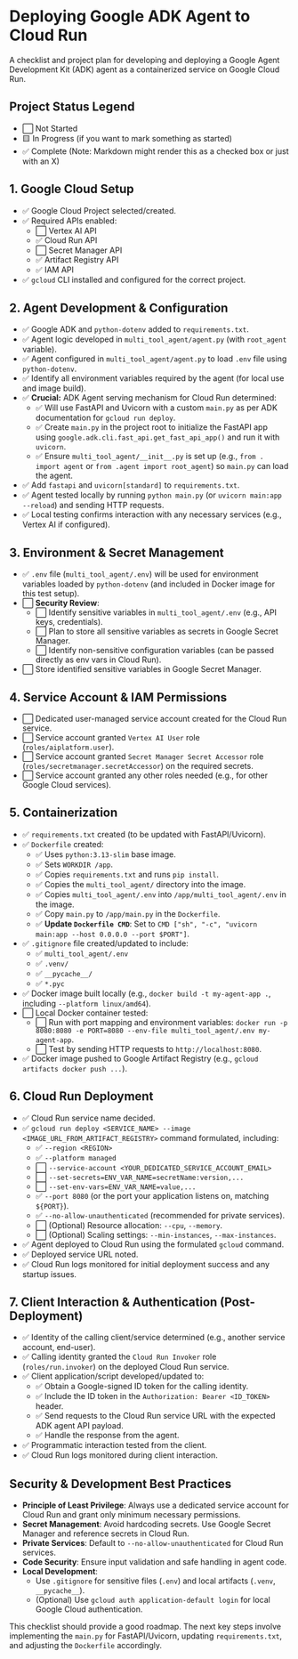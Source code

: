 # Deploying Google ADK Agent to Cloud Run

A checklist and project plan for developing and deploying a Google Agent Development Kit (ADK) agent as a containerized service on Google Cloud Run.

## Project Status Legend
- ⬜ Not Started
- 🟨 In Progress (if you want to mark something as started)
- ✅ Complete (Note: Markdown might render this as a checked box or just with an X)

## 1. Google Cloud Setup
- ✅ Google Cloud Project selected/created.
- ✅ Required APIs enabled:
    - ⬜ Vertex AI API
    - ✅ Cloud Run API
    - ⬜ Secret Manager API
    - ✅ Artifact Registry API
    - ✅ IAM API
- ✅ `gcloud` CLI installed and configured for the correct project.

## 2. Agent Development & Configuration
- ✅ Google ADK and `python-dotenv` added to `requirements.txt`.
- ✅ Agent logic developed in `multi_tool_agent/agent.py` (with `root_agent` variable).
- ✅ Agent configured in `multi_tool_agent/agent.py` to load `.env` file using `python-dotenv`.
- ✅ Identify all environment variables required by the agent (for local use and image build).
- ✅ **Crucial:** ADK Agent serving mechanism for Cloud Run determined:
    - ✅ Will use FastAPI and Uvicorn with a custom `main.py` as per ADK documentation for `gcloud run deploy`.
    - ✅ Create `main.py` in the project root to initialize the FastAPI app using `google.adk.cli.fast_api.get_fast_api_app()` and run it with `uvicorn`.
    - ✅ Ensure `multi_tool_agent/__init__.py` is set up (e.g., `from . import agent` or `from .agent import root_agent`) so `main.py` can load the agent.
- ✅ Add `fastapi` and `uvicorn[standard]` to `requirements.txt`.
- ✅ Agent tested locally by running `python main.py` (or `uvicorn main:app --reload`) and sending HTTP requests.
- ✅ Local testing confirms interaction with any necessary services (e.g., Vertex AI if configured).

## 3. Environment & Secret Management
- ✅ `.env` file (`multi_tool_agent/.env`) will be used for environment variables loaded by `python-dotenv` (and included in Docker image for this test setup).
- ⬜ **Security Review**:
    - ⬜ Identify sensitive variables in `multi_tool_agent/.env` (e.g., API keys, credentials).
    - ⬜ Plan to store all sensitive variables as secrets in Google Secret Manager.
    - ⬜ Identify non-sensitive configuration variables (can be passed directly as env vars in Cloud Run).
- ⬜ Store identified sensitive variables in Google Secret Manager.

## 4. Service Account & IAM Permissions
- ⬜ Dedicated user-managed service account created for the Cloud Run service.
- ⬜ Service account granted `Vertex AI User` role (`roles/aiplatform.user`).
- ⬜ Service account granted `Secret Manager Secret Accessor` role (`roles/secretmanager.secretAccessor`) on the required secrets.
- ⬜ Service account granted any other roles needed (e.g., for other Google Cloud services).

## 5. Containerization
- ✅ `requirements.txt` created (to be updated with FastAPI/Uvicorn).
- ✅ `Dockerfile` created:
    - ✅ Uses `python:3.13-slim` base image.
    - ✅ Sets `WORKDIR /app`.
    - ✅ Copies `requirements.txt` and runs `pip install`.
    - ✅ Copies the `multi_tool_agent/` directory into the image.
    - ✅ Copies `multi_tool_agent/.env` into `/app/multi_tool_agent/.env` in the image.
    - ✅ Copy `main.py` to `/app/main.py` in the `Dockerfile`.
    - ✅ **Update `Dockerfile CMD`**: Set to `CMD ["sh", "-c", "uvicorn main:app --host 0.0.0.0 --port $PORT"]`.
- ✅ `.gitignore` file created/updated to include:
    - ✅ `multi_tool_agent/.env`
    - ✅ `.venv/`
    - ✅ `__pycache__/`
    - ✅ `*.pyc`
- ✅ Docker image built locally (e.g., `docker build -t my-agent-app .`, including `--platform linux/amd64`).
- ⬜ Local Docker container tested:
    - ⬜ Run with port mapping and environment variables: `docker run -p 8080:8080 -e PORT=8080 --env-file multi_tool_agent/.env my-agent-app`.
    - ⬜ Test by sending HTTP requests to `http://localhost:8080`.
- ✅ Docker image pushed to Google Artifact Registry (e.g., `gcloud artifacts docker push ...`).

## 6. Cloud Run Deployment
- ✅ Cloud Run service name decided.
- ✅ `gcloud run deploy <SERVICE_NAME> --image <IMAGE_URL_FROM_ARTIFACT_REGISTRY>` command formulated, including:
    - ✅ `--region <REGION>`
    - ✅ `--platform managed`
    - ⬜ `--service-account <YOUR_DEDICATED_SERVICE_ACCOUNT_EMAIL>`
    - ⬜ `--set-secrets=ENV_VAR_NAME=secretName:version,...`
    - ⬜ `--set-env-vars=ENV_VAR_NAME=value,...`
    - ✅ `--port 8080` (or the port your application listens on, matching `${PORT}`).
    - ✅ `--no-allow-unauthenticated` (recommended for private services).
    - ⬜ (Optional) Resource allocation: `--cpu`, `--memory`.
    - ⬜ (Optional) Scaling settings: `--min-instances`, `--max-instances`.
- ✅ Agent deployed to Cloud Run using the formulated `gcloud` command.
- ✅ Deployed service URL noted.
- ✅ Cloud Run logs monitored for initial deployment success and any startup issues.

## 7. Client Interaction & Authentication (Post-Deployment)
- ✅ Identity of the calling client/service determined (e.g., another service account, end-user).
- ✅ Calling identity granted the `Cloud Run Invoker` role (`roles/run.invoker`) on the deployed Cloud Run service.
- ✅ Client application/script developed/updated to:
    - ✅ Obtain a Google-signed ID token for the calling identity.
    - ✅ Include the ID token in the `Authorization: Bearer <ID_TOKEN>` header.
    - ✅ Send requests to the Cloud Run service URL with the expected ADK agent API payload.
    - ✅ Handle the response from the agent.
- ✅ Programmatic interaction tested from the client.
- ✅ Cloud Run logs monitored during client interaction.

## Security & Development Best Practices
- **Principle of Least Privilege**: Always use a dedicated service account for Cloud Run and grant only minimum necessary permissions.
- **Secret Management**: Avoid hardcoding secrets. Use Google Secret Manager and reference secrets in Cloud Run.
- **Private Services**: Default to `--no-allow-unauthenticated` for Cloud Run services.
- **Code Security**: Ensure input validation and safe handling in agent code.
- **Local Development**:
    - Use `.gitignore` for sensitive files (`.env`) and local artifacts (`.venv`, `__pycache__`).
    - (Optional) Use `gcloud auth application-default login` for local Google Cloud authentication.

This checklist should provide a good roadmap. The next key steps involve implementing the `main.py` for FastAPI/Uvicorn, updating `requirements.txt`, and adjusting the `Dockerfile` accordingly. 